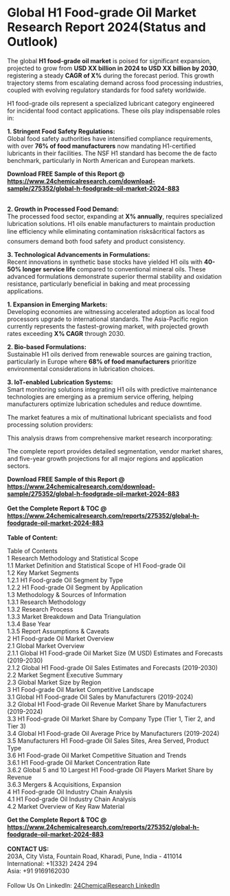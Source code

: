 <h1>Global H1 Food-grade Oil Market Research Report 2024(Status and Outlook)</h1><p>The global <strong>H1 food-grade oil market</strong> is poised for significant expansion, projected to grow from <strong>USD XX billion in 2024 to USD XX billion by 2030</strong>, registering a steady <strong>CAGR of X%</strong> during the forecast period. This growth trajectory stems from escalating demand across food processing industries, coupled with evolving regulatory standards for food safety worldwide.</p><p>H1 food-grade oils represent a specialized lubricant category engineered for incidental food contact applications. These oils play indispensable roles in:</p><p><strong>1. Stringent Food Safety Regulations:</strong><br>
Global food safety authorities have intensified compliance requirements, with over <strong>76% of food manufacturers</strong> now mandating H1-certified lubricants in their facilities. The NSF H1 standard has become the de facto benchmark, particularly in North American and European markets.</p><div><b>Download FREE Sample of this Report @ 
            <a href="https://www.24chemicalresearch.com/download-sample/275352/global-h-foodgrade-oil-market-2024-883">
            https://www.24chemicalresearch.com/download-sample/275352/global-h-foodgrade-oil-market-2024-883</a></b></div><br><p><strong>2. Growth in Processed Food Demand:</strong><br>
The processed food sector, expanding at <strong>X% annually</strong>, requires specialized lubrication solutions. H1 oils enable manufacturers to maintain production line efficiency while eliminating contamination risksâcritical factors as consumers demand both food safety and product consistency.</p><p><strong>3. Technological Advancements in Formulations:</strong><br>
Recent innovations in synthetic base stocks have yielded H1 oils with <strong>40-50% longer service life</strong> compared to conventional mineral oils. These advanced formulations demonstrate superior thermal stability and oxidation resistance, particularly beneficial in baking and meat processing applications.</p><p><strong>1. Expansion in Emerging Markets:</strong><br>
Developing economies are witnessing accelerated adoption as local food processors upgrade to international standards. The Asia-Pacific region currently represents the fastest-growing market, with projected growth rates exceeding <strong>X% CAGR</strong> through 2030.</p><p><strong>2. Bio-based Formulations:</strong><br>
Sustainable H1 oils derived from renewable sources are gaining traction, particularly in Europe where <strong>68% of food manufacturers</strong> prioritize environmental considerations in lubrication choices.</p><p><strong>3. IoT-enabled Lubrication Systems:</strong><br>
Smart monitoring solutions integrating H1 oils with predictive maintenance technologies are emerging as a premium service offering, helping manufacturers optimize lubrication schedules and reduce downtime.</p><p>The market features a mix of multinational lubricant specialists and food processing solution providers:</p><p>This analysis draws from comprehensive market research incorporating:</p><p>The complete report provides detailed segmentation, vendor market shares, and five-year growth projections for all major regions and application sectors.</p><div><b>Download FREE Sample of this Report @ 
            <a href="https://www.24chemicalresearch.com/download-sample/275352/global-h-foodgrade-oil-market-2024-883">
            https://www.24chemicalresearch.com/download-sample/275352/global-h-foodgrade-oil-market-2024-883</a></b></div><br><div><b>Get the Complete Report & TOC @ 
            <a href="https://www.24chemicalresearch.com/reports/275352/global-h-foodgrade-oil-market-2024-883">
            https://www.24chemicalresearch.com/reports/275352/global-h-foodgrade-oil-market-2024-883</a></b></div><br>
            <b>Table of Content:</b><p>Table of Contents<br />
1 Research Methodology and Statistical Scope<br />
1.1 Market Definition and Statistical Scope of H1 Food-grade Oil<br />
1.2 Key Market Segments<br />
1.2.1 H1 Food-grade Oil Segment by Type<br />
1.2.2 H1 Food-grade Oil Segment by Application<br />
1.3 Methodology & Sources of Information<br />
1.3.1 Research Methodology<br />
1.3.2 Research Process<br />
1.3.3 Market Breakdown and Data Triangulation<br />
1.3.4 Base Year<br />
1.3.5 Report Assumptions & Caveats<br />
2 H1 Food-grade Oil Market Overview<br />
2.1 Global Market Overview<br />
2.1.1 Global H1 Food-grade Oil Market Size (M USD) Estimates and Forecasts (2019-2030)<br />
2.1.2 Global H1 Food-grade Oil Sales Estimates and Forecasts (2019-2030)<br />
2.2 Market Segment Executive Summary<br />
2.3 Global Market Size by Region<br />
3 H1 Food-grade Oil Market Competitive Landscape<br />
3.1 Global H1 Food-grade Oil Sales by Manufacturers (2019-2024)<br />
3.2 Global H1 Food-grade Oil Revenue Market Share by Manufacturers (2019-2024)<br />
3.3 H1 Food-grade Oil Market Share by Company Type (Tier 1, Tier 2, and Tier 3)<br />
3.4 Global H1 Food-grade Oil Average Price by Manufacturers (2019-2024)<br />
3.5 Manufacturers H1 Food-grade Oil Sales Sites, Area Served, Product Type<br />
3.6 H1 Food-grade Oil Market Competitive Situation and Trends<br />
3.6.1 H1 Food-grade Oil Market Concentration Rate<br />
3.6.2 Global 5 and 10 Largest H1 Food-grade Oil Players Market Share by Revenue<br />
3.6.3 Mergers & Acquisitions, Expansion<br />
4 H1 Food-grade Oil Industry Chain Analysis<br />
4.1 H1 Food-grade Oil Industry Chain Analysis<br />
4.2 Market Overview of Key Raw Material</p><div><b>Get the Complete Report & TOC @ 
            <a href="https://www.24chemicalresearch.com/reports/275352/global-h-foodgrade-oil-market-2024-883">
            https://www.24chemicalresearch.com/reports/275352/global-h-foodgrade-oil-market-2024-883</a></b></div><br><b>CONTACT US:</b><br>
            203A, City Vista, Fountain Road, Kharadi, Pune, India - 411014<br>
            International: +1(332) 2424 294<br>
            Asia: +91 9169162030 <br><br>
            Follow Us On LinkedIn: <a href="https://www.linkedin.com/company/24chemicalresearch/">24ChemicalResearch LinkedIn</a>